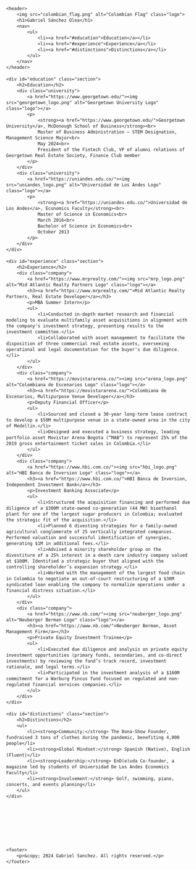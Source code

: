 <!DOCTYPE html>
<html lang="en">
<head>
    <meta charset="UTF-8">
    <meta name="viewport" content="width=device-width, initial-scale=1.0">
    <title>Gabriel Sanchez - Resume</title>
    <link rel="stylesheet" href="styles.css">
    <style>
        .logo {
            width: 100px; 
            height: auto;
        }
    </style>
</head>
<body>

    <header>
        <img src="colombian_flag.png" alt="Colombian Flag" class="logo">
        <h1>Gabriel Sánchez Olea</h1>
        <nav>
            <ul>
                <li><a href="#education">Education</a></li>
                <li><a href="#experience">Experience</a></li>
                <li><a href="#distinctions">Distinctions</a></li>
            </ul>
        </nav>
    </header>

    <div id="education" class="section">
        <h2>Education</h2>
        <div class="university">
            <a href="https://www.georgetown.edu/"><img src="georgetown_logo.png" alt="Georgetown University Logo" class="logo"></a>
            <p>
                <strong><a href="https://www.georgetown.edu/">Georgetown University</a>, McDonough School of Business</strong><br>
                Master of Business Administration – STEM Designation, Management Science Major<br>
                May 2024<br>
                President of the Fintech Club, VP of alumni relations of Georgetown Real Estate Society, Finance Club member
            </p>
        </div>
        <div class="university">
            <a href="https://uniandes.edu.co/"><img src="uniandes_logo.png" alt="Universidad de Los Andes Logo" class="logo"></a>
            <p>
                <strong><a href="https://uniandes.edu.co/">Universidad de Los Andes</a>, Economics Faculty</strong><br>
                Master of Science in Economics<br>
                March 2016<br>
                Bachelor of Science in Economics<br>
                October 2013
            </p>
        </div>
    </div>

    <div id="experience" class="section">
        <h2>Experience</h2>
        <div class="company">
            <a href="https://www.mrprealty.com/"><img src="mrp_logo.png" alt="Mid Atlantic Realty Partners Logo" class="logo"></a>
            <h3><a href="https://www.mrprealty.com/">Mid Atlantic Realty Partners, Real Estate Developer</a></h3>
            <p>MBA Summer Intern</p>
            <ul>
                <li>Conducted in-depth market research and financial modeling to evaluate multifamily asset acquisitions in alignment with the company's investment strategy, presenting results to the investment committee.</li>
                <li>Collaborated with asset management to facilitate the disposition of three commercial real estate assets, overseeing operational and legal documentation for the buyer's due diligence.</li>
            </ul>
        </div>
        <div class="company">
            <a href="https://movistararena.co/"><img src="arena_logo.png" alt="Colombiana de Escenarios Logo" class="logo"></a>
            <h3><a href="https://movistararena.co/">Colombiana de Escenarios, Multipurpose Venue Developer</a></h3>
            <p>Deputy Financial Officer</p>
            <ul>
                <li>Sourced and closed a 30-year long-term lease contract to develop a $50M multipurpose venue in a state-owned area in the city of Medellin.</li>
                <li>Designed and executed a business strategy, leading portfolio asset Movistar Arena Bogota (“MAB”) to represent 25% of the 2019 gross entertainment ticket sales in Colombia.</li>
            </ul>
        </div>
        <div class="company">
            <a href="https://www.hbi.com.co/"><img src="hbi_logo.png" alt="HBI Banca de Inversion Logo" class="logo"></a>
            <h3><a href="https://www.hbi.com.co/">HBI Banca de Inversion, Independent Investment Bank</a></h3>
            <p>Investment Banking Associate</p>
            <ul>
                <li>Structured the acquisition financing and performed due diligence of a $300M state-owned co-generation (44 MW) bioethanol plant for one of the largest sugar producers in Colombia; evaluated the strategic fit of the acquisition.</li>
                <li>Planned 6 divesting strategies for a family-owned agricultural conglomerate of 25 vertically integrated companies. Performed valuation and successful identification of synergies, generating $1M in additional fees.</li>
                <li>Advised a minority shareholder group on the divestiture of a 25% interest in a death care industry company valued at $100M. Identified a strategic buyer that aligned with the controlling shareholder’s expansion strategy.</li>
                <li>Worked with the management of the largest food chain in Colombia to negotiate an out-of-court restructuring of a $30M syndicated loan enabling the company to normalize operations under a financial distress situation.</li>
            </ul>
        </div>
        <div class="company">
            <a href="https://www.nb.com/"><img src="neuberger_logo.png" alt="Neuberger Berman Logo" class="logo"></a>
            <h3><a href="https://www.nb.com/">Neuberger Berman, Asset Management Firm</a></h3>
            <p>Private Equity Investment Trainee</p>
            <ul>
                <li>Executed due diligence and analysis on private equity investment opportunities (primary funds, secondaries, and co-direct investments) by reviewing the fund’s track record, investment rationale, and legal terms.</li>
                <li>Participated in the investment analysis of a $160M commitment for a Warburg Pincus fund focused on regulated and non-regulated financial services companies.</li>
            </ul>
        </div>
    </div>

    <div id="distinctions" class="section">
        <h2>Distinctions</h2>
        <ul>
            <li><strong>Community:</strong> The Dona-Show Founder, fundraised 3 tons of clothes during the pandemic, benefiting 4,000 people</li>
            <li><strong>Global Mindset:</strong> Spanish (Native), English (Fluent)</li>
            <li><strong>Leadership:</strong> EnD(e)uda Co-founder, a magazine led by students of Universidad De Los Andes Economics Faculty</li>
            <li><strong>Involvement:</strong> Golf, swimming, piano, concerts, and events planning</li>
        </ul>
    </div>
<br>
    <br>
    <br>
    <br>
    <br>
    <br>
    
    <footer>
        <p>&copy; 2024 Gabriel Sanchez. All rights reserved.</p>
    </footer>

</body>
</html>
